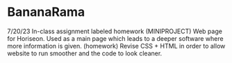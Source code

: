 # BananaRama
7/20/23 In-class assignment labeled homework (MINIPROJECT)
Web page for Horiseon. Used as a main page which leads to a deeper software where more information is given. 
(homework) Revise CSS + HTML in order to allow website to run smoother and the code to look cleaner.
